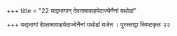 +++
title = "22 यद्यभागान् देवतामावाहयेदाज्येनैनां यथोढां"

+++
यद्यभागां देवतामावाहयेदाज्येनैनां यथोढां यजेत । पुरस्ताद्वा स्विष्टकृतः २२